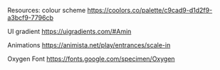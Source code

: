 Resources: 
colour scheme
https://coolors.co/palette/c9cad9-d1d2f9-a3bcf9-7796cb

UI gradient
https://uigradients.com/#Amin

Animations
https://animista.net/play/entrances/scale-in

Oxygen Font
https://fonts.google.com/specimen/Oxygen
